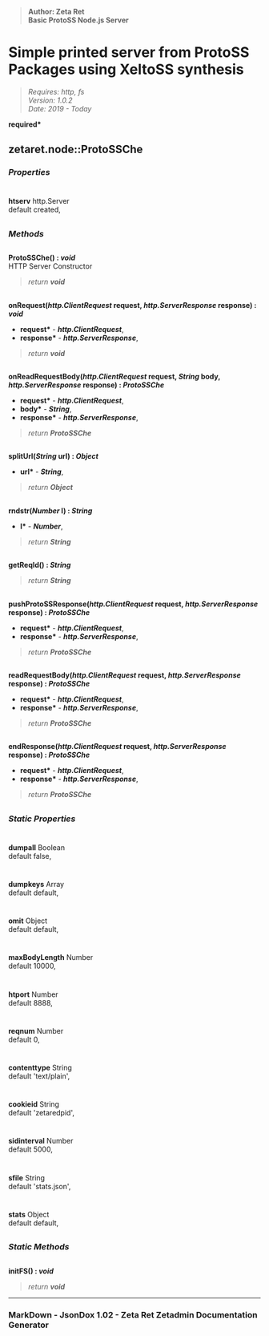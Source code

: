 > __Author: Zeta Ret__  
> __Basic ProtoSS Node.js Server__  
# Simple printed server from ProtoSS Packages using XeltoSS synthesis  
> *Requires: http, fs*  
> *Version: 1.0.2*  
> *Date: 2019 - Today*  

__required*__

## zetaret.node::ProtoSSChe  

### *Properties*  

#  
__htserv__ http.Server  
default created,   


##  
### *Methods*  

##  
__ProtoSSChe() : *void*__  
HTTP Server Constructor  
> *return __void__*  

##  
__onRequest(*http.ClientRequest* request, *http.ServerResponse* response) : *void*__  
  
- __request*__ - __*http.ClientRequest*__,   
- __response*__ - __*http.ServerResponse*__,   
> *return __void__*  

##  
__onReadRequestBody(*http.ClientRequest* request, *String* body, *http.ServerResponse* response) : *ProtoSSChe*__  
  
- __request*__ - __*http.ClientRequest*__,   
- __body*__ - __*String*__,   
- __response*__ - __*http.ServerResponse*__,   
> *return __ProtoSSChe__*  

##  
__splitUrl(*String* url) : *Object*__  
  
- __url*__ - __*String*__,   
> *return __Object__*  

##  
__rndstr(*Number* l) : *String*__  
  
- __l*__ - __*Number*__,   
> *return __String__*  

##  
__getReqId() : *String*__  
  
> *return __String__*  

##  
__pushProtoSSResponse(*http.ClientRequest* request, *http.ServerResponse* response) : *ProtoSSChe*__  
  
- __request*__ - __*http.ClientRequest*__,   
- __response*__ - __*http.ServerResponse*__,   
> *return __ProtoSSChe__*  

##  
__readRequestBody(*http.ClientRequest* request, *http.ServerResponse* response) : *ProtoSSChe*__  
  
- __request*__ - __*http.ClientRequest*__,   
- __response*__ - __*http.ServerResponse*__,   
> *return __ProtoSSChe__*  

##  
__endResponse(*http.ClientRequest* request, *http.ServerResponse* response) : *ProtoSSChe*__  
  
- __request*__ - __*http.ClientRequest*__,   
- __response*__ - __*http.ServerResponse*__,   
> *return __ProtoSSChe__*  

##  
### *Static Properties*  

#  
__dumpall__ Boolean  
default false,   

#  
__dumpkeys__ Array  
default default,   

#  
__omit__ Object  
default default,   

#  
__maxBodyLength__ Number  
default 10000,   

#  
__htport__ Number  
default 8888,   

#  
__reqnum__ Number  
default 0,   

#  
__contenttype__ String  
default 'text/plain',   

#  
__cookieid__ String  
default 'zetaredpid',   

#  
__sidinterval__ Number  
default 5000,   

#  
__sfile__ String  
default 'stats.json',   

#  
__stats__ Object  
default default,   

##  
### *Static Methods*  

##  
__initFS() : *void*__  
  
> *return __void__*  

---  
### MarkDown - JsonDox 1.02 - Zeta Ret Zetadmin Documentation Generator
